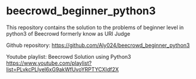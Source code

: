 # beecrowd_beginner_python3
This repository contains the solution to the problems of beginner level in python3 of Beecrowd formerly know as URI Judge

Github repository: https://github.com/Aly024/beecrowd_beginner_python3 

Youtube playlist: Beecrowd Solution using Python3 https://www.youtube.com/playlist?list=PLvkcPLlyel6xG9akWfUvoYRPTYCXIdf2X
